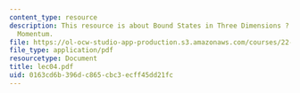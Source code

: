 ```yaml
---
content_type: resource
description: This resource is about Bound States in Three Dimensions ? Orbital Angular
  Momentum.
file: https://ol-ocw-studio-app-production.s3.amazonaws.com/courses/22-101-applied-nuclear-physics-fall-2006/0163cd6b396dc865cbc3ecff45dd21fc_lec04.pdf
file_type: application/pdf
resourcetype: Document
title: lec04.pdf
uid: 0163cd6b-396d-c865-cbc3-ecff45dd21fc
---
```

